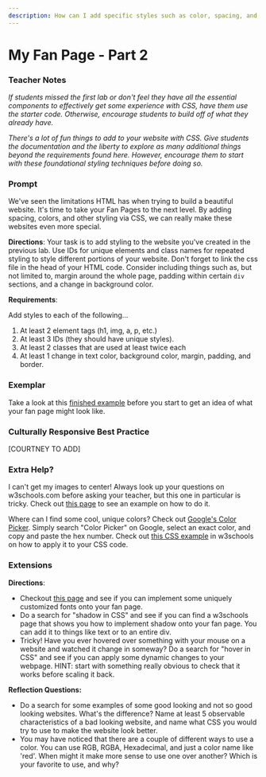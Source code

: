 ```yaml
---
description: How can I add specific styles such as color, spacing, and font to my web page?
---
```


# My Fan Page - Part 2

### Teacher Notes

_If students missed the first lab or don't feel they have all the essential components to effectively get some experience with CSS, have them use the starter code. Otherwise, encourage students to build off of what they already have._

_There's a lot of fun things to add to your website with CSS. Give students the documentation and the liberty to explore as many additional things beyond the requirements found here. However, encourage them to start with these foundational styling techniques before doing so._

### Prompt

We've seen the limitations HTML has when trying to build a beautiful website. It's time to take your Fan Pages to the next level. By adding spacing, colors, and other styling via CSS, we can really make these websites even more special.

**Directions**: Your task is to add styling to the website you've created in the previous lab. Use IDs for unique elements and class names for repeated styling to style different portions of your website. Don't forget to link the css file in the head of your HTML code. Consider including things such as, but not limited to, margin around the whole page, padding within certain `div` sections, and a change in background color.

**Requirements**:

Add styles to each of the following...

1. At least 2 element tags (h1, img, a, p, etc.)
2. At least 3 IDs (they should have unique styles).
3. At least 2 classes that are used at least twice each
4. At least 1 change in text color, background color, margin, padding, and border.

### Exemplar

Take a look at this [finished example](./U1LAB2-Exemplar/index.html) before you start to get an idea of what your fan page might look like.

### Culturally Responsive Best Practice

[COURTNEY TO ADD]

### Extra Help?

I can't get my images to center! Always look up your questions on w3schools.com before asking your teacher, but this one in particular is tricky. Check out [this page](https://www.w3schools.com/howto/howto_css_image_center.asp) to see an example on how to do it.

Where can I find some cool, unique colors? Check out [Google's Color Picker](https://hexcolorspicker.com/google-color-picker/). Simply search "Color Picker" on Google, select an exact color, and copy and paste the hex number. Check out [this CSS example](https://www.w3schools.com/cssref/tryit.asp?filename=trycss_text_background) in w3schools on how to apply it to your CSS code.

### Extensions

**Directions**:

- Checkout [this page](https://www.w3schools.com/css/css_font_google.asp) and see if you can implement some uniquely customized fonts onto your fan page.
- Do a search for "shadow in CSS" and see if you can find a w3schools page that shows you how to implement shadow onto your fan page. You can add it to things like text or to an entire div.
- Tricky! Have you ever hovered over something with your mouse on a website and watched it change in someway? Do a search for "hover in CSS" and see if you can apply some dynamic changes to your webpage. HINT: start with something really obvious to check that it works before scaling it back.

**Reflection Questions:**

- Do a search for some examples of some good looking and not so good looking websites. What's the difference? Name at least 5 observable characteristics of a bad looking website, and name what CSS you would try to use to make the website look better.
- You may have noticed that there are a couple of different ways to use a color. You can use RGB, RGBA, Hexadecimal, and just a color name like 'red'. When might it make more sense to use one over another? Which is your favorite to use, and why?
